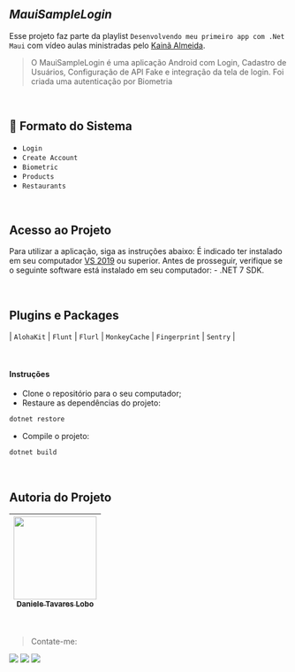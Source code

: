 
 ## _MauiSampleLogin_ 

Esse projeto faz parte da playlist `Desenvolvendo meu primeiro app com .Net Maui` com vídeo aulas ministradas pelo [Kainã Almeida](https://github.com/kainaalmeida).

> O MauiSampleLogin é uma aplicação Android com Login,
> Cadastro de Usuários, Configuração de API Fake 
> e integração da tela de login.
> Foi criada uma autenticação por Biometria

<br>

## :hammer: Formato do Sistema

- `Login`
- `Create Account`
- `Biometric` 
- `Products`
- `Restaurants`

<br>

## Acesso ao Projeto
Para utilizar a aplicação, siga as instruções abaixo:
É indicado ter instalado em seu computador [VS 2019](https://visualstudio.microsoft.com/pt-br/) ou superior.
Antes de prosseguir, verifique se o seguinte software está instalado em seu computador: - .NET 7 SDK.

<br>

## Plugins e Packages

| `AlohaKit` | `Flunt` | `Flurl` | `MonkeyCache` | `Fingerprint` | `Sentry` | 

<br>

#### Instruções

- Clone o repositório para o seu computador;
- Restaure as dependências do projeto: 
```sh 
dotnet restore
```
- Compile o projeto:
```sh 
dotnet build
```

<br>

## Autoria do Projeto

| [<img src="https://user-images.githubusercontent.com/107322230/230226213-2a6c2774-cace-453a-b78c-9bd57fe045a5.jpg" width= 150><br><sub>Daniele Tavares Lobo</sub>](https://github.com/danitavareslobo) |
| :----: |

<br>

> Contate-me:
<div>
  <a href = "mailto:danitavares.dev@gmail.com"><img src="../MauiSampleLogin/MauiSampleLogin/Resources/Images/gmail.svg" target="_blank"></a>
  <a href="https://www.linkedin.com/in/danitavareslobo" target="_blank"><img src="../MauiSampleLogin/MauiSampleLogin/Resources/Images/linkedin.svg" target="_blank"></a>  
  <a href="https://wa.me/5547996356860" target="_blank"><img src="../MauiSampleLogin/MauiSampleLogin/Resources/Images/whatsapp.svg" target="_blank"></a>
</div>